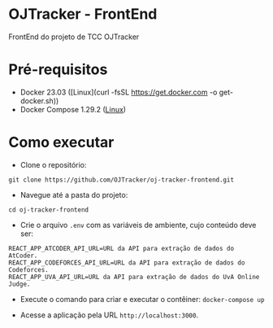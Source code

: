 # OJTracker - FrontEnd

FrontEnd do projeto de TCC OJTracker

# Pré-requisitos

- Docker 23.03 ([Linux](curl -fsSL https://get.docker.com -o get-docker.sh))
- Docker Compose 1.29.2 ([Linux](https://www.digitalocean.com/community/tutorials/how-to-install-and-use-docker-compose-on-ubuntu-20-04))

# Como executar

- Clone o repositório:
```
git clone https://github.com/OJTracker/oj-tracker-frontend.git
```

- Navegue até a pasta do projeto:
```
cd oj-tracker-frontend
```

- Crie o arquivo `.env` com as variáveis de ambiente, cujo conteúdo deve ser:
```
REACT_APP_ATCODER_API_URL=URL da API para extração de dados do AtCoder.
REACT_APP_CODEFORCES_API_URL=URL da API para extração de dados do Codeforces.
REACT_APP_UVA_API_URL=URL da API para extração de dados do UvA Online Judge.
```
- Execute o comando para criar e executar o contêiner: `docker-compose up`

- Acesse a aplicação pela URL `http://localhost:3000`.
